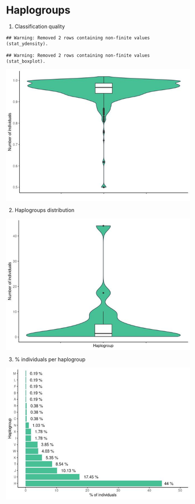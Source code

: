Haplogroups
================

1.  Classification quality

<!-- -->

    ## Warning: Removed 2 rows containing non-finite values (stat_ydensity).

    ## Warning: Removed 2 rows containing non-finite values (stat_boxplot).

![](haplogroups_files/figure-gfm/quality_violin-1.jpeg)<!-- -->

2.  Haplogroups distribution

![](haplogroups_files/figure-gfm/haplo_violin-1.jpeg)<!-- -->

3.  % individuals per haplogroup

![](haplogroups_files/figure-gfm/percent_haplogroup-1.jpeg)<!-- -->
